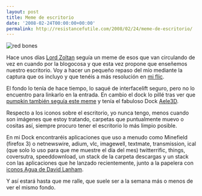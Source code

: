 ```yaml
---
layout: post
title: Meme de escritorio
date: '2008-02-24T00:00:00+00:00'
permalink: http://resistancefutile.com/2008/02/24/meme-de-escritorio/
---
```

<img src='http://resistancefutile.com/wp-content/zz02ecfef3.jpg' alt='red bones' class="centro_borde" />

Hace unos días <a href="http://lordzoltan.gafapasta.com/?p=480">Lord Zoltan</a> seguía un meme de esos que van circulando de vez en cuando por la blogocosa y que esta vez propone que enseñemos nuestro escritorio. Voy a hacer un pequeño repaso del mío mediante la captura que os incluyo y que tenéis a más resolución en <a href="http://www.flickr.com/photos/savior1980/2287474687/">mi flic</a>.

El fondo lo tenía de hace tiempo, lo saqué de interfacelift seguro, pero no lo encuentro para linkarlo en la entrada. En cambio el dock lo pillé tras ver que <a href="http://intemperie79.wordpress.com/2008/02/23/meme-del-escritorio/">pumpkin también seguía este meme</a> y tenía el fabuloso Dock <a href="http://www.vanillasoap.com/nov/Aele3D.zip">Aele3D</a>.

Respecto a los iconos sobre el escritorio, yo nunca tengo, menos cuando son imágenes que estoy tratando, carpetas que puntualmente muevo o cositas así, siempre procuro tener el escritorio lo más limpio posible. 

En mi Dock encontraréis aplicaciones que uso a menudo como Minefield (firefox 3) o netnewswire, adium, vlc, imagewell, textmate, transmission, ical (que solo lo uso para que me muestre el día del mes) twitterrific, things, coversutra, speeddownload, un stack de la carpeta descargas y un stack con las aplicaciones que he lanzado recientemente, junto a la papelera con <a href="http://www.applesfera.com/2008/01/23-mas-iconos-agua-folders-para-leopard">iconos Agua de David Lanham</a>.

Y así estará hasta que me ralle, que suele ser a la semana más o menos de ver el mismo fondo.
